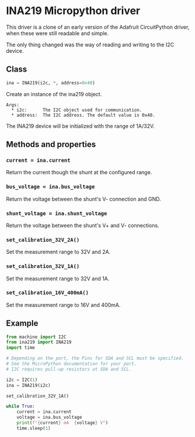 # INA219 Micropython driver

This driver is a clone of an early version of the Adafruit CircuitPython driver, when these were still readable and simple.

The only thing changed was the way of reading and writing to the I2C device.

## Class

```python
ina = INA219(i2c, *, address=0x40)
```

Create an instance of the ina219 object. 

```
Args:
  * i2c:      The I2C object used for communication.
  * address:  The I2C address. The default value is 0x40.
```

The INA219 device will be initialized with the range of 1A/32V.

## Methods and properties

### `current = ina.current`

Return the current though the shunt at the configured range.

### `bus_voltage = ina.bus_voltage`

Return the voltage between the shunt's V- connection and GND.

### `shunt_voltage = ina.shunt_voltage`

Return the voltage between the shunt's V+ and V- connections.

### `set_calibration_32V_2A()`

Set the measurement range to 32V and 2A.

### `set_calibration_32V_1A()`

Set the measurement range to 32V and 1A.

### `set_calibration_16V_400mA()`

Set the measurement range to 16V and 400mA.


## Example

```python
from machine import I2C
from ina219 import INA219
import time

# Depending on the port, the Pins for SDA and SCL must be specified.
# See the MicroPython documentation for your port.
# I2C requires pull-up resistors at SDA and SCL.

i2c = I2C(1)
ina = INA219(i2c)

set_calibration_32V_1A()

while True:
    current = ina.current
    voltage = ina.bus_voltage
    print(f"{current} mA  {voltage} V")
    time.sleep(1)
```
